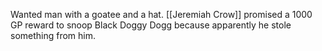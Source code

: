 Wanted man with a goatee and a hat. [[Jeremiah Crow]] promised a 1000 GP reward to snoop Black Doggy Dogg because apparently he stole something from him.
